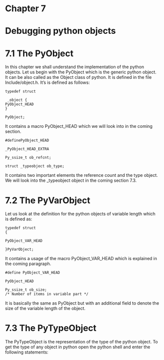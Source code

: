 # Chapter 7
# Debugging python objects
# 7.1 The PyObject
In this chapter we shall understand the implementation of the python objects. Let us begin with
the PyObject which is the generic python object. It can be also called as the Object class of
python. It is defined in the file Include/object.h.
It’s is defined as follows:
```
typedef struct

 _object {
PyObject_HEAD
}

PyObject;
```
It contains a macro PyObject_HEAD which we will look into in the coming section.
```
#definePyObject_HEAD

_PyObject_HEAD_EXTRA

Py_ssize_t ob_refcnt;

struct _typeobject ob_type;
```
It contains two important elements the reference count and the type object. We will look into the
_typeobject object in the coming section 7.3.

# 7.2 The PyVarObject
Let us look at the definition for the python objects of variable length which is defined as:
```
typedef struct
{

PyObject_VAR_HEAD

}PyVarObject;
```
It contains a usage of the macro PyObject_VAR_HEAD which is explained in the coming paragraph.
```
#define PyObject_VAR_HEAD

PyObject_HEAD

Py_ssize_t ob_size;
/* Number of items in variable part */
```
It is basically the same as PyObject but with an additional field to denote the size of the variable
length of the object.
# 7.3 The PyTypeObject
The PyTypeObject is the representation of the type of the python object. To get the type of any
object in python open the python shell and enter the following statements:
>>>
